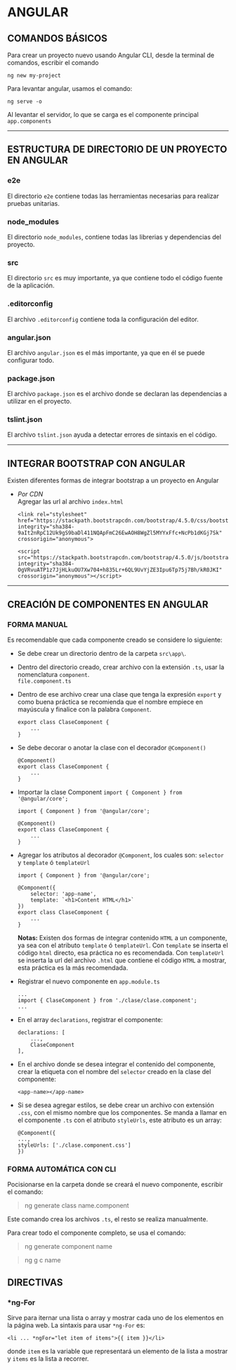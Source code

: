 # ANGULAR

## COMANDOS BÁSICOS

Para crear un proyecto nuevo usando Angular CLI, desde la terminal de comandos, escribir el comando

    ng new my-project

Para levantar angular, usamos el comando:

    ng serve -o

Al levantar el servidor, lo que se carga es el componente principal `app.components`

---

## ESTRUCTURA DE DIRECTORIO DE UN PROYECTO EN ANGULAR

### **e2e**

El directorio `e2e` contiene todas las herramientas necesarias para realizar pruebas unitarias.

### **node_modules**

El directorio `node_modules`, contiene todas las librerias y dependencias del proyecto.

### **src**

El directorio `src` es muy importante, ya que contiene todo el código fuente de la aplicación.

### **.editorconfig**

El archivo `.editorconfig` contiene toda la configuración del editor.

### **angular.json**

El archivo `angular.json` es el más importante, ya que en él se puede configurar todo.

### **package.json**

El archivo `package.json` es el archivo donde se declaran las dependencias a utilizar en el proyecto.

### **tslint.json**

El archivo `tslint.json` ayuda a detectar errores de sintaxis en el código.

---

## INTEGRAR BOOTSTRAP CON ANGULAR

Existen diferentes formas de integrar bootstrap a un proyecto en Angular

* *Por CDN* \
    Agregar las url al archivo `index.html`

    ~~~
    <link rel="stylesheet" href="https://stackpath.bootstrapcdn.com/bootstrap/4.5.0/css/bootstrap.min.css" integrity="sha384-9aIt2nRpC12Uk9gS9baDl411NQApFmC26EwAOH8WgZl5MYYxFfc+NcPb1dKGj7Sk" crossorigin="anonymous">
    
    <script src="https://stackpath.bootstrapcdn.com/bootstrap/4.5.0/js/bootstrap.min.js" integrity="sha384-OgVRvuATP1z7JjHLkuOU7Xw704+h835Lr+6QL9UvYjZE3Ipu6Tp75j7Bh/kR0JKI" crossorigin="anonymous"></script>
    ~~~

---

## CREACIÓN DE COMPONENTES EN ANGULAR

### FORMA MANUAL

Es recomendable que cada componente creado se considere lo siguiente:

* Se debe crear un directorio dentro de la carpeta `src\app\`.

* Dentro del directorio creado, crear archivo con la extensión `.ts`, usar la nomenclatura `component`.\
    `file.component.ts`

* Dentro de ese archivo crear una clase que tenga la expresión `export` y como buena práctica se recomienda que el nombre empiece en mayúscula y finalice con la palabra `Component`.
    ~~~
    export class ClaseComponent {
        ...
    }
    ~~~

* Se debe decorar o anotar la clase con el decorador `@Component()`
    ~~~
    @Component()
    export class ClaseComponent {
        ...
    }
    ~~~

* Importar la clase Component `import { Component } from '@angular/core';`
    ~~~
    import { Component } from '@angular/core';

    @Component()
    export class ClaseComponent {
        ...
    }
    ~~~

* Agregar los atributos al decorador `@Component`, los cuales son: `selector` y `template` ó `templateUrl`
    ~~~
    import { Component } from '@angular/core';

    @Component({
        selector: 'app-name',
        template: `<h1>Content HTML</h1>`
    })
    export class ClaseComponent {
        ...
    }
    ~~~

    **Notas:** Existen dos formas de integrar contenido `HTML` a un componente, ya sea con el atributo `template` ó `templateUrl`. Con `template` se inserta el código `html` directo, esa práctica no es recomendada. Con `templateUrl` se inserta la url del archivo `.html` que contiene el código `HTML` a mostrar, esta práctica es la más recomendada.

* Registrar el nuevo componente en `app.module.ts`

    ~~~
    ...
    import { ClaseComponent } from './clase/clase.component';
    ...
    ~~~

* En el array `declarations`, registrar el componente:

    ~~~
    declarations: [
        ...,
        ClaseComponent
    ],
    ~~~

* En el archivo donde se desea integrar el contenido del componente, crear la etiqueta con el nombre del `selector` creado en la clase del componente:

    ~~~
    <app-name></app-name>
    ~~~

* Si se desea agregar estilos, se debe crear un archivo con extensión `.css`, con el mismo nombre que los componentes. Se manda a llamar en el componente `.ts` con el atributo `styleUrls`, este atributo es un array:

    ~~~
    @Component({
    ...,
    styleUrls: ['./clase.component.css']
  })
    ~~~

### FORMA AUTOMÁTICA CON CLI

Pocisionarse en la carpeta donde se creará el nuevo componente, escribir el comando:

> ng generate class name.component

Este comando crea los archivos `.ts`, el resto se realiza manualmente.

Para crear todo el componente completo, se usa el comando:

> ng generate component name

> ng g c name

## DIRECTIVAS

### *ng-For

Sirve para iternar una lista o array y mostrar cada uno de los elementos en la página web. La sintaxis para usar `*ng-For` es:

    <li ... *ngFor="let item of items">{{ item }}</li>

donde `item` es la variable que representará un elemento de la lista a mostrar y `items` es la lista a recorrer.